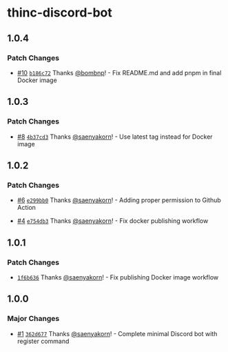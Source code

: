 # thinc-discord-bot

## 1.0.4

### Patch Changes

- [#10](https://github.com/thinc-org/thinc-discord-bot/pull/10) [`b186c72`](https://github.com/thinc-org/thinc-discord-bot/commit/b186c72a55fee0beabf6647304a536e913e046a5) Thanks [@bombnp](https://github.com/bombnp)! - Fix README.md and add pnpm in final Docker image

## 1.0.3

### Patch Changes

- [#8](https://github.com/thinc-org/thinc-discord-bot/pull/8) [`4b37cd3`](https://github.com/thinc-org/thinc-discord-bot/commit/4b37cd33df4c788ffa2c80b76da93f15811c74dd) Thanks [@saenyakorn](https://github.com/saenyakorn)! - Use latest tag instead for Docker image

## 1.0.2

### Patch Changes

- [#6](https://github.com/thinc-org/thinc-discord-bot/pull/6) [`e299bb0`](https://github.com/thinc-org/thinc-discord-bot/commit/e299bb0e9b93292a38efe9d69d19fe849c1ff47e) Thanks [@saenyakorn](https://github.com/saenyakorn)! - Adding proper permission to Github Action

- [#4](https://github.com/thinc-org/thinc-discord-bot/pull/4) [`e754db3`](https://github.com/thinc-org/thinc-discord-bot/commit/e754db3ed2978153a48f1565c6786f3dd4e0266b) Thanks [@saenyakorn](https://github.com/saenyakorn)! - Fix docker publishing workflow

## 1.0.1

### Patch Changes

- [`1f6b636`](https://github.com/thinc-org/thinc-discord-bot/commit/1f6b636edfe3fe90cb84eda1ddec741d30438a36) Thanks [@saenyakorn](https://github.com/saenyakorn)! - Fix publishing Docker image workflow

## 1.0.0

### Major Changes

- [#1](https://github.com/thinc-org/thinc-discord-bot/pull/1) [`362d677`](https://github.com/thinc-org/thinc-discord-bot/commit/362d6776b676e7fba5a3ac2d015eed0a2c64774e) Thanks [@saenyakorn](https://github.com/saenyakorn)! - Complete minimal Discord bot with register command
